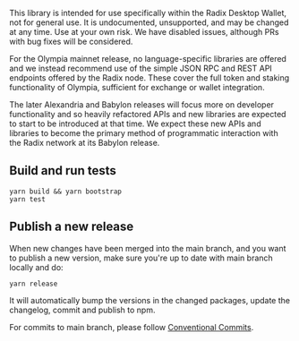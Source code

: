 This library is intended for use specifically within the Radix Desktop Wallet, not for general use. It is undocumented, unsupported, and may be changed at any time. Use at your own risk.  We have disabled issues, although PRs with bug fixes will be considered.

For the Olympia mainnet release, no language-specific libraries are offered and we instead recommend use of the simple JSON RPC and REST API endpoints offered by the Radix node. These cover the full token and staking functionality of Olympia, sufficient for exchange or wallet integration.

The later Alexandria and Babylon releases will focus more on developer functionality and so heavily refactored APIs and new libraries are expected to start to be introduced at that time. We expect these new APIs and libraries to become the primary method of programmatic interaction with the Radix network at its Babylon release.

## Build and run tests

```
yarn build && yarn bootstrap
yarn test
```

## Publish a new release

When new changes have been merged into the main branch, and you want to publish a new version, make sure you're up to date with main branch locally and do:

```
yarn release
```

It will automatically bump the versions in the changed packages, update the changelog, commit and publish to npm.

For commits to main branch, please follow [Conventional Commits](https://www.conventionalcommits.org/en/v1.0.0/).

